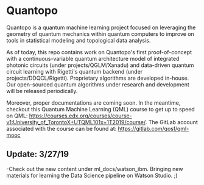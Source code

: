 # Quantopo

Quantopo is a quantum machine learning project focused on leveraging 
the geometry of quantum mechanics within quantum computers to improve 
on tools in statistical modeling and topological data analysis. 

As of today, this repo contains work on Quantopo's first proof-of-concept with a continuous-variable quantum architecture model of integrated photonic circuits (under projects/QGLM/Xanadu) and data-driven quantum circuit learning with Rigetti's quantum backend (under projects/DDQCL/Rigetti). Proprietary algorithms are developed in-house. Our open-sourced quantum algorithms under research and development will be released periodically.

Moreover, proper documentations are coming soon. In the meantime, checkout this Quantum Machine Learning (QML) course to get up to speed on QML: https://courses.edx.org/courses/course-v1:University_of_TorontoX+UTQML101x+1T2019/course/. The GitLab account associated with the course can be found at: https://gitlab.com/qosf/qml-mooc

## Update: 3/27/19

-Check out the new content under ml_docs/watson_ibm. Bringing new materials for learning the Data Science pipeline on Watson Studio. ;)
